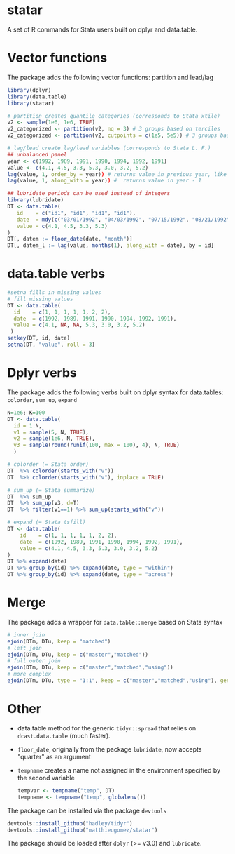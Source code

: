 statar
======

A set of R commands for Stata users built on dplyr and data.table. 


# Vector functions
The package adds the following vector functions: partition and lead/lag

````R
library(dplyr)
library(data.table)
library(statar)

# partition creates quantile categories (corresponds to Stata xtile)
v2 <- sample(1e6, 1e6, TRUE)                   
v2_categorized <- partition(v2, nq = 3) # 3 groups based on terciles
v2_categorized <- partition(v2, cutpoints = c(1e5, 5e5)) # 3 groups based on two cutpoints

# lag/lead create lag/lead variables (corresponds to Stata L. F.)
## unbalanced panel
year <- c(1992, 1989, 1991, 1990, 1994, 1992, 1991)
value <- c(4.1, 4.5, 3.3, 5.3, 3.0, 3.2, 5.2)
lag(value, 1, order_by = year)) # returns value in previous year, like  dplyr::lag
lag(value, 1, along_with = year)) #  returns value in year - 1

## lubridate periods can be used instead of integers
library(lubridate)
DT <- data.table(     
   id    = c("id1", "id1", "id1", "id1"),
   date  = mdy(c("03/01/1992", "04/03/1992", "07/15/1992", "08/21/1992")),
   value = c(4.1, 4.5, 3.3, 5.3)
)
DT[, datem := floor_date(date, "month")]
DT[, datem_l := lag(value, months(1), along_with = date), by = id] 
````

# data.table verbs

````R
#setna fills in missing values
# fill missing values
DT <- data.table(
  id    = c(1, 1, 1, 1, 1, 2, 2),
  date  = c(1992, 1989, 1991, 1990, 1994, 1992, 1991),
  value = c(4.1, NA, NA, 5.3, 3.0, 3.2, 5.2)
 )
setkey(DT, id, date) 
setna(DT, "value", roll = 3)
````
# Dplyr verbs

The package adds the following verbs built on dplyr syntax for data.tables: `colorder`, `sum_up`, `expand`
````R
N=1e6; K=100
DT <- data.table(
  id = 1:N,
  v1 = sample(5, N, TRUE),
  v2 = sample(1e6, N, TRUE),
  v3 = sample(round(runif(100, max = 100), 4), N, TRUE)
  )

# colorder (= Stata order)
DT  %>% colorder(starts_with("v"))
DT  %>% colorder(starts_with("v"), inplace = TRUE)

# sum_up (= Stata summarize)
DT  %>% sum_up
DT  %>% sum_up(v3, d=T)
DT  %>% filter(v1==1) %>% sum_up(starts_with("v"))

# expand (= Stata tsfill)
DT <- data.table(
    id    = c(1, 1, 1, 1, 1, 2, 2),
    date  = c(1992, 1989, 1991, 1990, 1994, 1992, 1991),
    value = c(4.1, 4.5, 3.3, 5.3, 3.0, 3.2, 5.2)
)
DT %>% expand(date)
DT %>% group_by(id) %>% expand(date, type = "within")
DT %>% group_by(id) %>% expand(date, type = "across")
````


# Merge
The package adds a wrapper for `data.table::merge` based on Stata syntax

````R
# inner join
ejoin(DTm, DTu, keep = "matched")
# left join
ejoin(DTm, DTu, keep = c("master","matched"))
# full outer join
ejoin(DTm, DTu, keep = c("master","matched","using"))
# more complex
ejoin(DTm, DTu, type = "1:1", keep = c("master","matched","using"), gen = "_merge")
````

# Other
-  data.table method for the generic `tidyr::spread` that relies on `dcast.data.table` (much faster).
- `floor_date`, originally from the package `lubridate`, now accepts "quarter" as an argument 
- `tempname` creates a name not assigned in the environment specified by the second variable

	````R
	tempvar <- tempname("temp", DT)
	tempname <- tempname("temp", globalenv())
	````

The package can be installed via the package `devtools`

````R
devtools::install_github("hadley/tidyr")
devtools::install_github("matthieugomez/statar")
````
The package should be loaded after `dplyr` (>= v3.0) and `lubridate`.
